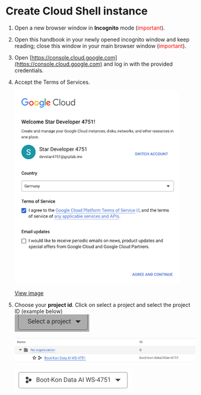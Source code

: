 # Create Cloud Shell instance

1. Open a new browser window in **Incognito** mode (<span style="color:red">important</span>).  
2. Open this handbook in your newly opened incognito window and keep reading; close this window in your main browser window (<span style="color:red">important</span>).
3. Open [https://console.cloud.google.com](https://console.cloud.google.com) and log in with the provided credentials.
4. Accept the Terms of Services.   

    ![alt termsofservice](../img/termsofservice.png)

    <a href="https://github.com/fhirschmann/bootkon-ng/blob/main/img/lab1/termsofservice.png?raw=true" target="_parent">View image</a>

5. Choose your **project id**. Click on select a project and select the project ID (example below)  
    ![alt selectproject](../img/selectproject.png)


    ![alt selectproject](../img/selectproject2.png)


    ![alt selectproject](../img/selectproject3.png)